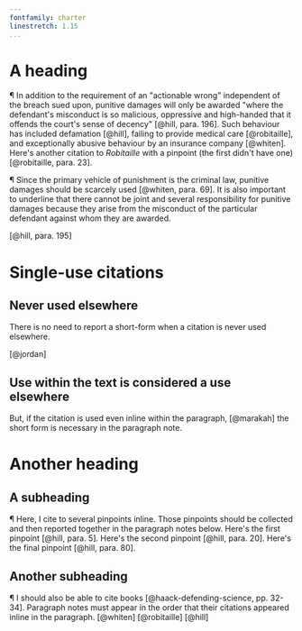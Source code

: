 ```yaml
---
fontfamily: charter
linestretch: 1.15
...
```


# A heading

¶ In addition to the requirement of an "actionable wrong" independent
of the breach sued upon, punitive damages will only be awarded "where
the defendant's misconduct is so malicious, oppressive and high-handed
that it offends the court's sense of decency" [@hill, para. 196]. Such
behaviour has included defamation [@hill], failing to provide medical
care [@robitaille], and exceptionally abusive behaviour by an
insurance company [@whiten]. Here's another citation to _Robitaille_
with a pinpoint (the first didn't have one) [@robitaille, para. 23].

¶ Since the primary vehicle of punishment is the criminal law,
punitive damages should be scarcely used [@whiten, para. 69]. It is
also important to underline that there cannot be joint and several
responsibility for punitive damages because they arise from the
misconduct of the particular defendant against whom they are awarded.

[@hill, para. 195]

# Single-use citations

## Never used elsewhere

There is no need to report a short-form when a citation is never used
elsewhere.

[@jordan]

## Use within the text is considered a use elsewhere

But, if the citation is used even inline within the paragraph, [@marakah] the
short form is necessary in the paragraph note.

# Another heading

## A subheading
¶ Here, I cite to several pinpoints inline. Those pinpoints should be
collected and then reported together in the paragraph notes
below. Here's the first pinpoint [@hill, para. 5]. Here's the second
pinpoint [@hill, para. 20]. Here's the final pinpoint [@hill,
para. 80].

## Another subheading
¶ I should also be able to cite books [@haack-defending-science,
pp. 32-34]. Paragraph notes must appear in the order that their
citations appeared inline in the paragraph. [@whiten] [@robitaille] [@hill]

